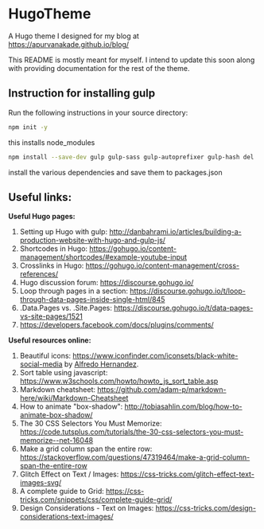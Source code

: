 # HugoTheme
A Hugo theme I designed for my blog at https://apurvanakade.github.io/blog/




This README is mostly meant for myself. I intend to update this soon along with providing documentation for the rest of the theme.



## Instruction for installing gulp
Run the following instructions in your source directory:

```bash
npm init -y
```
this installs node_modules

```bash
npm install --save-dev gulp gulp-sass gulp-autoprefixer gulp-hash del
```
install the various dependencies and save them to packages.json


## Useful links:

**Useful Hugo pages:**
1. Setting up Hugo with gulp: http://danbahrami.io/articles/building-a-production-website-with-hugo-and-gulp-js/
1. Shortcodes in Hugo: https://gohugo.io/content-management/shortcodes/#example-youtube-input
1. Crosslinks in Hugo: https://gohugo.io/content-management/cross-references/
1. Hugo discussion forum: https://discourse.gohugo.io/
1. Loop through pages in a section:  https://discourse.gohugo.io/t/loop-through-data-pages-inside-single-html/845
2. .Data.Pages vs. .Site.Pages: https://discourse.gohugo.io/t/data-pages-vs-site-pages/1521
3. https://developers.facebook.com/docs/plugins/comments/


**Useful resources online:**
1. Beautiful icons: https://www.iconfinder.com/iconsets/black-white-social-media by [Alfredo Hernandez](https://www.iconfinder.com/AlfredoHernandez).
1. Sort table using javascript: https://www.w3schools.com/howto/howto_js_sort_table.asp
1. Markdown cheatsheet: https://github.com/adam-p/markdown-here/wiki/Markdown-Cheatsheet
2. How to animate "box-shadow": http://tobiasahlin.com/blog/how-to-animate-box-shadow/
3. The 30 CSS Selectors You Must Memorize: https://code.tutsplus.com/tutorials/the-30-css-selectors-you-must-memorize--net-16048
4. Make a grid column span the entire row: https://stackoverflow.com/questions/47319464/make-a-grid-column-span-the-entire-row
5. Glitch Effect on Text / Images: https://css-tricks.com/glitch-effect-text-images-svg/
6. A complete guide to Grid: https://css-tricks.com/snippets/css/complete-guide-grid/
7. Design Considerations - Text on Images:
https://css-tricks.com/design-considerations-text-images/
